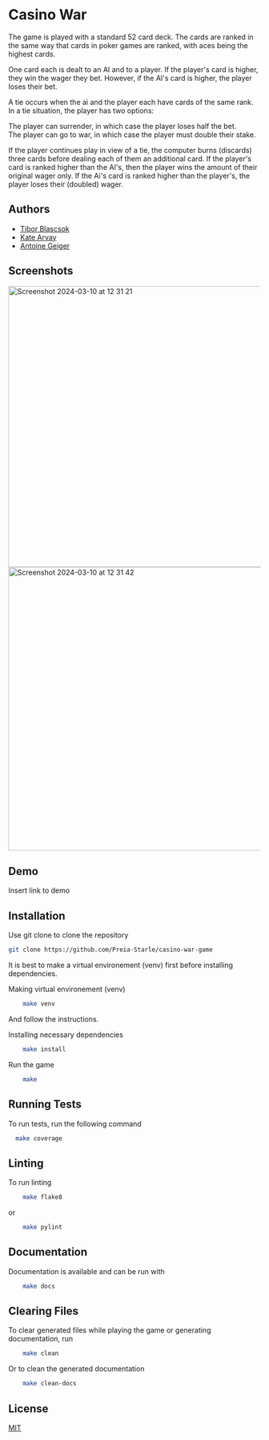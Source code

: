 
# Casino War

The game is played with a standard 52 card deck. The cards are ranked in the same way that cards in poker games are ranked, with aces being the highest cards.

One card each is dealt to an AI and to a player. If the player's card is higher, they win the wager they bet. However, if the AI's card is higher, the player loses their bet.

A tie occurs when the ai and the player each have cards of the same rank. In a tie situation, the player has two options:

The player can surrender, in which case the player loses half the bet.  
The player can go to war, in which case the player must double their stake.

If the player continues play in view of a tie, the computer burns (discards) three cards before dealing each of them an additional card. If the player's card is ranked higher than the AI's, then the player wins the amount of their original wager only. If the Ai's card is ranked higher than the player's, the player loses their (doubled) wager.





## Authors

- [Tibor Blascsok](https://github.com/Btibor02)
- [Kate Arvay](https://github.com/Preia-Starle)
- [Antoine Geiger](https://github.com/tableba)



## Screenshots

<img width="561" alt="Screenshot 2024-03-10 at 12 31 21" src="https://github.com/Preia-Starle/casino-war-game/assets/136988961/ecfa67b7-a6de-4dc9-89c8-2d3468fb9f93">

<img width="566" alt="Screenshot 2024-03-10 at 12 31 42" src="https://github.com/Preia-Starle/casino-war-game/assets/136988961/d6aaa24f-7fa6-4288-a828-d6f831a83edf">

## Demo

Insert link to demo


## Installation

Use git clone to clone the repository

```bash
git clone https://github.com/Preia-Starle/casino-war-game
```


It is best to make a virtual environement (venv) first before installing dependencies.

Making virtual environement (venv)
```bash
    make venv
```
And follow the instructions.

Installing necessary dependencies
```bash
    make install
```

Run the game
```bash
    make
```
    

## Running Tests

To run tests, run the following command

```bash
  make coverage
```

## Linting

To run linting

```bash
    make flake8
```

or 

```bash
    make pylint
```

## Documentation

Documentation is available and can be run with

```bash
    make docs
```


## Clearing Files
To clear generated files while playing the game or generating documentation, run 

```bash
    make clean
```

Or to clean the generated documentation
```bash
    make clean-docs
```

## License

[MIT](https://choosealicense.com/licenses/mit/)

